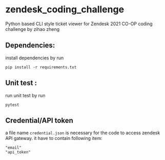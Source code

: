 # zendesk_coding_challenge
Python based CLI style ticket viewer for Zendesk 2021 CO-OP coding challenge by zihao zheng

## Dependencies:
install dependencies by run
```
pip install -r requirements.txt
```

## Unit test :
run unit test by run
```
pytest
```
## Credential/API token
a file name ```credential.json``` is necessary for the code to access zendesk API gateway. it have to contain following item:
```
"email"
"api_token"
```
